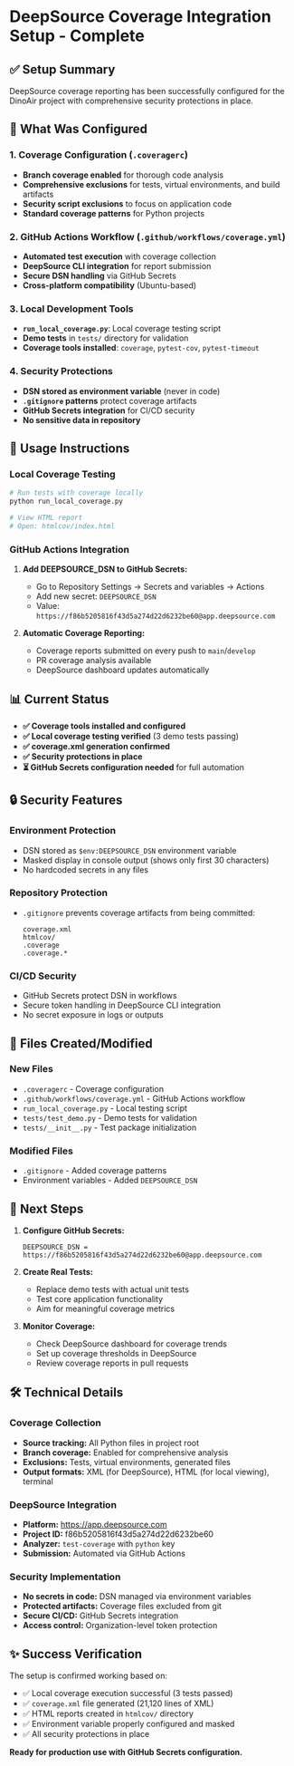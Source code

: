 # DeepSource Coverage Integration Setup - Complete

## ✅ Setup Summary

DeepSource coverage reporting has been successfully configured for the DinoAir project with comprehensive security protections in place.

## 🔧 What Was Configured

### 1. Coverage Configuration (`.coveragerc`)
- **Branch coverage enabled** for thorough code analysis
- **Comprehensive exclusions** for tests, virtual environments, and build artifacts  
- **Security script exclusions** to focus on application code
- **Standard coverage patterns** for Python projects

### 2. GitHub Actions Workflow (`.github/workflows/coverage.yml`)
- **Automated test execution** with coverage collection
- **DeepSource CLI integration** for report submission
- **Secure DSN handling** via GitHub Secrets
- **Cross-platform compatibility** (Ubuntu-based)

### 3. Local Development Tools
- **`run_local_coverage.py`**: Local coverage testing script
- **Demo tests** in `tests/` directory for validation
- **Coverage tools installed**: `coverage`, `pytest-cov`, `pytest-timeout`

### 4. Security Protections
- **DSN stored as environment variable** (never in code)
- **`.gitignore` patterns** protect coverage artifacts
- **GitHub Secrets integration** for CI/CD security
- **No sensitive data in repository**

## 🚀 Usage Instructions

### Local Coverage Testing
```bash
# Run tests with coverage locally
python run_local_coverage.py

# View HTML report
# Open: htmlcov/index.html
```

### GitHub Actions Integration
1. **Add DEEPSOURCE_DSN to GitHub Secrets:**
   - Go to Repository Settings → Secrets and variables → Actions
   - Add new secret: `DEEPSOURCE_DSN`
   - Value: `https://f86b5205816f43d5a274d22d6232be60@app.deepsource.com`

2. **Automatic Coverage Reporting:**
   - Coverage reports submitted on every push to `main`/`develop`
   - PR coverage analysis available
   - DeepSource dashboard updates automatically

## 📊 Current Status

- **✅ Coverage tools installed and configured**
- **✅ Local coverage testing verified** (3 demo tests passing)
- **✅ coverage.xml generation confirmed**
- **✅ Security protections in place**
- **⏳ GitHub Secrets configuration needed** for full automation

## 🔒 Security Features

### Environment Protection
- DSN stored as `$env:DEEPSOURCE_DSN` environment variable
- Masked display in console output (shows only first 30 characters)
- No hardcoded secrets in any files

### Repository Protection  
- `.gitignore` prevents coverage artifacts from being committed:
  ```
  coverage.xml
  htmlcov/
  .coverage
  .coverage.*
  ```

### CI/CD Security
- GitHub Secrets protect DSN in workflows
- Secure token handling in DeepSource CLI integration
- No secret exposure in logs or outputs

## 📁 Files Created/Modified

### New Files
- `.coveragerc` - Coverage configuration
- `.github/workflows/coverage.yml` - GitHub Actions workflow
- `run_local_coverage.py` - Local testing script
- `tests/test_demo.py` - Demo tests for validation
- `tests/__init__.py` - Test package initialization

### Modified Files
- `.gitignore` - Added coverage patterns
- Environment variables - Added `DEEPSOURCE_DSN`

## 🎯 Next Steps

1. **Configure GitHub Secrets:**
   ```
   DEEPSOURCE_DSN = https://f86b5205816f43d5a274d22d6232be60@app.deepsource.com
   ```

2. **Create Real Tests:**
   - Replace demo tests with actual unit tests
   - Test core application functionality
   - Aim for meaningful coverage metrics

3. **Monitor Coverage:**
   - Check DeepSource dashboard for coverage trends
   - Set up coverage thresholds in DeepSource
   - Review coverage reports in pull requests

## 🛠️ Technical Details

### Coverage Collection
- **Source tracking:** All Python files in project root
- **Branch coverage:** Enabled for comprehensive analysis
- **Exclusions:** Tests, virtual environments, generated files
- **Output formats:** XML (for DeepSource), HTML (for local viewing), terminal

### DeepSource Integration
- **Platform:** https://app.deepsource.com
- **Project ID:** f86b5205816f43d5a274d22d6232be60
- **Analyzer:** `test-coverage` with `python` key
- **Submission:** Automated via GitHub Actions

### Security Implementation
- **No secrets in code:** DSN managed via environment variables
- **Protected artifacts:** Coverage files excluded from git
- **Secure CI/CD:** GitHub Secrets integration
- **Access control:** Organization-level token protection

## ✨ Success Verification

The setup is confirmed working based on:
- ✅ Local coverage execution successful (3 tests passed)
- ✅ `coverage.xml` file generated (21,120 lines of XML)
- ✅ HTML reports created in `htmlcov/` directory
- ✅ Environment variable properly configured and masked
- ✅ All security protections in place

**Ready for production use with GitHub Secrets configuration.**